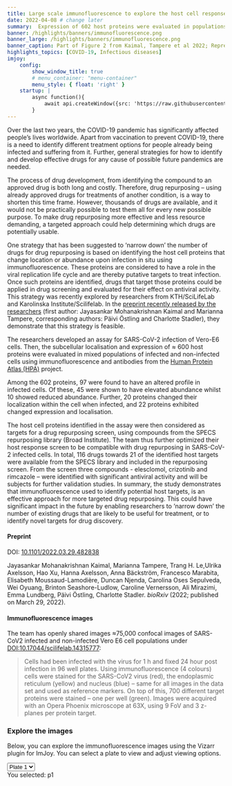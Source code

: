 ```yaml
---
title: Large scale immunofluorescence to explore the host cell response to SARS-CoV-2 infection
date: 2022-04-08 # change later
summary:  Expression of 602 host proteins were evaluated in populations of infected and non-infected cells using immunofluorescence. ≈75,000 images have been published as a resource for further studies.
banner: /highlights/banners/immunofluorescence.png
banner_large: /highlights/banners/immunofluorescence.png
banner_caption: Part of Figure 2 from Kaimal, Tampere et al 2022; Representative images of proteins with reduced or increased intensity during SARS-CoV-2 infection. # change later
highlights_topics: [COVID-19, Infectious diseases]
imjoy:
    config:
        show_window_title: true
        # menu_container: "menu-container"
        menu_style: { float: 'right' }
    startup: |
        async function(){
            await api.createWindow({src: 'https://raw.githubusercontent.com/imjoy-team/imjoy-plugins/master/repository/HPA-Classification.imjoy.html', window_id: 'sars-cov-2-infection-explorer', window_style: {height: '600px'}});
        }
---
```


Over the last two years, the COVID-19 pandemic has significantly affected people’s lives worldwide. Apart from vaccination to prevent COVID-19, there is a need to identify different treatment options for people already being infected and suffering from it. Further, general strategies for how to identify and develop effective drugs for any cause of possible future pandemics are needed.

The process of drug development, from identifying the compound to an approved drug is both long and costly. Therefore, drug repurposing – using already approved drugs for treatments of another condition, is a way to shorten this time frame. However, thousands of drugs are available, and it would not be practically possible to test them all for every new possible purpose. To make drug repurposing more effective and less resource demanding, a targeted approach could help determining which drugs are potentially usable.

One strategy that has been suggested to ‘narrow down’ the number of drugs for drug repurposing is based on identifying the host cell proteins that change location or abundance upon infection in situ using immunofluorescence. These proteins are considered to have a role in the viral replication life cycle and are thereby putative targets to treat infection. Once such proteins are identified, drugs that target those proteins could be applied in drug screening and evaluated for their effect on antiviral activity. This strategy was recently explored by researchers from KTH/SciLifeLab and Karolinska Institute/Scilifelab. In the [preprint recently released by the researchers](https://doi.org/10.1101/2022.03.29.482838) (first author: Jayasankar Mohanakrishnan Kaimal and Marianna Tampere, corresponding authors: Päivi Östling and Charlotte Stadler), they demonstrate that this strategy is feasible.

The researchers developed an assay for SARS-CoV-2 infection of Vero-E6 cells. Then, the subcellular localisation and expression of ≈ 600 host proteins were evaluated in mixed populations of infected and non-infected cells using immunofluorescence and antibodies from the [Human Protein Atlas (HPA)](https://www.proteinatlas.org/) project.

Among the 602 proteins, 97 were found to have an altered profile in infected cells. Of these, 45 were shown to have elevated abundance whilst 10 showed reduced abundance. Further, 20 proteins changed their localization within the cell when infected, and 22 proteins exhibited changed expression and localisation.

The host cell proteins identified in the assay were then considered as targets for a drug repurposing screen, using compounds from the SPECS repurposing library (Broad Institute). The team thus further optimized their host response screen to be compatible with drug repurposing in SARS-CoV-2 infected cells. In total, 116 drugs towards 21 of the identified host targets were available from the SPECS library and included in the repurposing screen. From the screen three compounds - elesclomol, crizotinib and rimcazole – were identified with significant antiviral activity and will be subjects for further validation studies.
In summary, the study demonstrates that immunofluorescence used to identify potential host targets, is an effective approach for more targeted drug repurposing. This could have significant impact in the future by enabling researchers to ‘narrow down’ the number of existing drugs that are likely to be useful for treatment, or to identify novel targets for drug discovery.

#### Preprint

DOI: [10.1101/2022.03.29.482838](https://doi.org/10.1101/2022.03.29.482838)

Jayasankar Mohanakrishnan Kaimal, Marianna Tampere, Trang H. Le,Ulrika Axelsson, Hao Xu, Hanna Axelsson, Anna Bäckström, Francesco Marabita, Elisabeth Moussaud-Lamodière, Duncan Njenda, Carolina Oses Sepulveda, Wei Oyuang, Brinton Seashore-Ludlow, Caroline Vernersson, Ali Mirazimi, Emma Lundberg, Päivi Östling, Charlotte Stadler. *bioRxiv* (2022; published on March 29, 2022).

#### Immunofluorescence images

The team has openly shared images ≈75,000 confocal images of SARS-CoV2 infected and non-infected Vero E6 cell populations under [DOI:10.17044/scilifelab.14315777](https://doi.org/10.17044/scilifelab.14315777):

> Cells had been infected with the virus for 1 h and fixed 24 hour post infection in 96 well plates. Using immunofluorescence (4 colours) cells were stained for the SARS-CoV2 virus (red), the endoplasmic reticulum (yellow) and nucleus (blue) – same for all images in the data set and used as reference markers. On top of this, 700 different target proteins were stained – one per well (green). Images were acquired with an Opera Phoenix microscope at 63X, using 9 FoV and 3 z-planes per protein target.

### Explore the images

Below, you can explore the immunofluorescence images using the Vizarr plugin for ImJoy. You can select a plate to view and adjust viewing options.

<div class="container">
  <div class="row">
    <div class="col-md-6">
      <select class="form-control" id="select_plate" onchange="change_plate()">
        <option value="p1">Plate 1</option>
        <option value="p2">Plate 2</option>
        <option value="p3">Plate 3</option>
        <option value="p4">Plate 4</option>
        <option value="p5">Plate 5</option>
        <option value="p6">Plate 6</option>
        <option value="p7">Plate 7</option>
      </select>
    </div>
  </div>
  <div class="row mt-3">
    <div id="explorer">You selected: p1</div>
  </div>
</div>



<!--
plate 1 offsets: https://scilifelab.figshare.com/ndownloader/files/27671955
plate 1 filenames: https://scilifelab.figshare.com/ndownloader/files/33894767
plate 1: https://scilifelab.figshare.com/ndownloader/files/27671958
plate 2 offsets: https://scilifelab.figshare.com/ndownloader/files/27672693
plate 2 filenames: https://scilifelab.figshare.com/ndownloader/files/33471335
plate 2: https://scilifelab.figshare.com/ndownloader/files/27672696
plate 3 offsets: https://scilifelab.figshare.com/ndownloader/files/27672879
plate 3 filenames: https://scilifelab.figshare.com/ndownloader/files/33471329
plate 3: https://scilifelab.figshare.com/ndownloader/files/27672903
plate 4 offsets: https://scilifelab.figshare.com/ndownloader/files/27673344
plate 4 filenames: https://scilifelab.figshare.com/ndownloader/files/33471326
plate 4: https://scilifelab.figshare.com/ndownloader/files/27673347
plate 5 offsets: https://scilifelab.figshare.com/ndownloader/files/27673614
plate 5 filenames: https://scilifelab.figshare.com/ndownloader/files/33471323
plate 5: https://scilifelab.figshare.com/ndownloader/files/27673620
plate 6 offsets: https://scilifelab.figshare.com/ndownloader/files/27674610
plate 6 filenames: https://scilifelab.figshare.com/ndownloader/files/33471320
plate 6: https://scilifelab.figshare.com/ndownloader/files/27686883
plate 7 offsets: https://scilifelab.figshare.com/ndownloader/files/27687051
plate 7 filenames: https://scilifelab.figshare.com/ndownloader/files/33471317
plate 7: https://scilifelab.figshare.com/ndownloader/files/27687054
-->

<script>
function change_plate() {
  var x = document.getElementById("select_plate").value;
  document.getElementById("explorer").innerHTML = "You selected: " + x;
}
</script>

<div id="sars-cov-2-infection-explorer"></div>
